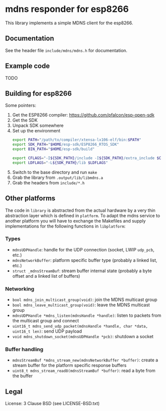 # mdns responder for esp8266

This library implements a simple MDNS client for the esp8266.

## Documentation

See the header file `include/mdns/mdns.h` for documentation.

## Example code

TODO

## Building for esp8266

Some pointers:

1. Get the ESP8266 compiler: https://github.com/pfalcon/esp-open-sdk
2. Get the SDK
3. Unpack SDK somewhere
4. Set up the environment
    ```bash
    export PATH="/path/to/compiler/xtensa-lx106-elf/bin:$PATH"
    export SDK_PATH="$HOME/esp-sdk/ESP8266_RTOS_SDK"
    export BIN_PATH="$HOME/esp-sdk/build"

    export CFLAGS="-I${SDK_PATH}/include -I${SDK_PATH}/extra_include $CFLAGS"
    export LDFLAGS="-L${SDK_PATH}/lib $LDFLAGS"
    ```
5. Switch to the base directory and run `make`
6. Grab the library from `.output/lib/libmdns.a`
7. Grab the headers from `include/*.h`

## Other platforms

The code in `library` is abstracted from the actual hardware by a very thin abstraction layer which is defined in `platform`. To adapt the mdns service to another platform you will have to exchange the Makefiles and supply implementations for the following functions in `libplatform`:

### Types

- `mdnsUDPHandle`: handle for the UDP connection (socket, LWIP `udp_pcb`, etc.)
- `mdnsNetworkBuffer`: platform specific buffer type (probably a linked list, etc.)
- `struct _mdnsStreamBuf`: stream buffer internal state (probably a byte offset and a linked list of buffers)

### Networking

- `bool mdns_join_multicast_group(void)`: join the MDNS multicast group
- `bool mdns_leave_multicast_group(void)`: leave the MDNS multicast group
- `mdnsUDPHandle *mdns_listen(mdnsHandle *handle)`: listen to packets from the multicast group and connect
- `uint16_t mdns_send_udp_packet(mdnsHandle *handle, char *data, uint16_t len)`: send UDP payload
- `void mdns_shutdown_socket(mdnsUDPHandle *pcb)`: shutdown a socket

### Buffer handling

- `mdnsStreamBuf *mdns_stream_new(mdnsNetworkBuffer *buffer)`: create a stream buffer for the platform specific response buffers
- `uint8_t mdns_stream_read8(mdnsStreamBuf *buffer)`: read a byte from the buffer

## Legal

License: 3 Clause BSD (see LICENSE-BSD.txt)